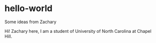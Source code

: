 # hello-world
Some ideas from Zachary

Hi!
Zachary here,  I am a student of University of North Carolina at Chapel Hill.

